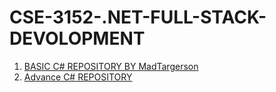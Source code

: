 # CSE-3152-.NET-FULL-STACK-DEVOLOPMENT
1. [BASIC C# REPOSITORY BY MadTargerson](https://github.com/VaishnavGitHuber/C_SHARP_FUNDAMENTALS)
2. [Advance C# REPOSITORY](https://github.com/VaishnavGitHuber/ADVANCE_CSHARP)
